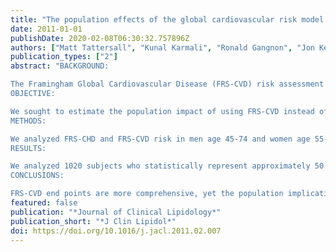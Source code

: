 ```yaml
---
title: "The population effects of the global cardiovascular risk model in United States adults: findings from the National Health and Nutrition Surveys, 2005-2006"
date: 2011-01-01
publishDate: 2020-02-08T06:30:32.757896Z
authors: ["Matt Tattersall", "Kunal Karmali", "Ronald Gangnon", "Jon Keevil"]
publication_types: ["2"]
abstract: "BACKGROUND:

The Framingham Global Cardiovascular Disease (FRS-CVD) risk assessment is a proposed alternative for the assessment of hard coronary heart disease (FRS-CHD) event risk. Beyond heart attack and death, FRS-CVD risk adds the end points of cerebrovascular disease, angina, heart failure, and peripheral vascular disease.
OBJECTIVE:

We sought to estimate the population impact of using FRS-CVD instead of FRS-CHD risk prediction on U.S. adults.
METHODS:

We analyzed FRS-CHD and FRS-CVD risk in men age 45-74 and women age 55-74 without cardiovascular disease or diabetes, using the National Health and Nutrition Examination Survey 2005-2006. We stratified the population into 10-year risk categories: low: <6%, moderate ≥ 6 to <10%, moderate high ≥ 10 to <20%, and high ≥ 20% by both risk models, and assessed change in risk category distribution and achievement of lipid goals.
RESULTS:

We analyzed 1020 subjects who statistically represent approximately 50 million U.S. adults. When the FRS-CVD was used, we found that 63% of men and 74% of women increase at least one risk category compared with when the FRS-CHD is used. Overall, the low-risk population decreases from 52% to 16% and the high-risk group increases from 4% to 20%. Of the subjects changing risk categories, 30% will now fail to meet their new corresponding lipid goals.
CONCLUSIONS:

FRS-CVD end points are more comprehensive, yet the population implications of such a change may be profound. The use of a FRS-CVD risk model significantly increases the intermediate and high-risk groups, thus increasing the number of individuals eligible for novel risk assessment tools such as high-sensitivity C-reactive protein, coronary calcium scoring, and more frequent use of pharmacotherapy."
featured: false
publication: "*Journal of Clinical Lipidology*"
publication_short: "*J Clin Lipidol*"
doi: https://doi.org/10.1016/j.jacl.2011.02.007
---
```


